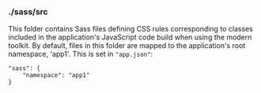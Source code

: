 ### ./sass/src

This folder contains Sass files defining CSS rules corresponding to classes
included in the application's JavaScript code build when using the modern toolkit.
By default, files in this folder are mapped to the application's root namespace, 'app1'.
This is set in `"app.json"`:

    "sass": {
        "namespace": "app1"
    }